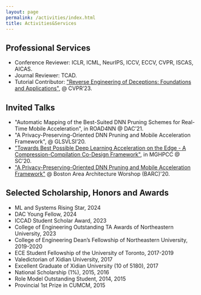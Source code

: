 ```yaml
---
layout: page
permalink: /activities/index.html
title: Activities&Services
---
```


## Professional Services

- Conference Reviewer: ICLR, ICML, NeurIPS, ICCV, ECCV, CVPR, ISCAS, AICAS.
- Journal Reviewer: TCAD.
- Tutorial Contributor:  ["Reverse Engineering of Deceptions: Foundations and Applications"](https://sites.google.com/view/cvpr2023red), @ CVPR’23.


## Invited Talks

- "Automatic Mapping of the Best-Suited DNN Pruning Schemes for Real-Time Mobile Acceleration", in ROAD4NN @ DAC’21.
- "A Privacy-Preserving-Oriented DNN Pruning and Mobile Acceleration Framework", @ GLSVLSI’20.
- ["Towards Best Possible Deep Learning Acceleration on the Edge - A Compression-Compilation Co-Design Framework"](https://sc20.mghpcc.org/talk/towards-best-possible-deep-learning-acceleration-on-the-edge-a-compression-compilation-co-design-framework/), in MGHPCC @ SC’20.
- ["A Privacy-Preserving-Oriented DNN Pruning and Mobile Acceleration Framework"](https://bostonarch.github.io/2020/) @ Boston Area Architecture Worshop (BARC)'20.

## Selected Scholarship, Honors and Awards
- ML and Systems Rising Star, 2024
- DAC Young Fellow, 2024
- ICCAD Student Scholar Award, 2023
- College of Engineering Outstanding TA Awards of Northeastern University, 2023 
- College of Engineering Dean’s Fellowship of Northeastern University, 2019-2020
- ECE Student Fellowship of the University of Toronto, 2017-2019
- Valedictorian of Xidian University, 2017
- Excellent Graduate of Xidian University (10 of 5180), 2017
- National Scholarship (1%), 2015, 2016
- Role Model Outstanding Student, 2014, 2015
- Provincial 1st Prize in CUMCM, 2015

